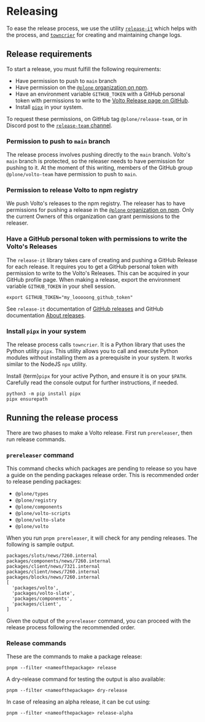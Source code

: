 # Releasing

To ease the release process, we use the utility [`release-it`](https://www.npmjs.com/package/release-it) which helps with the process, and [`towncrier`](https://towncrier.readthedocs.io) for creating and maintaining change logs.

## Release requirements

To start a release, you must fulfill the following requirements:

- Have permission to push to `main` branch
- Have permission on the [`@plone` organization on npm](https://www.npmjs.com/org/plone).
- Have an environment variable `GITHUB_TOKEN` with a GitHub personal token with permissions to write to the [Volto Release page on GitHub](https://github.com/plone/volto/releases).
- Install [`pipx`](https://pypa.github.io/pipx/) in your system.

To request these permissions, on GitHub tag `@plone/release-team`, or in Discord post to the [`release-team` channel](https://discord.com/channels/786421998426521600/897549410521714760).

### Permission to push to `main` branch

The release process involves pushing directly to the `main` branch.
Volto's `main` branch is protected, so the releaser needs to have permission for pushing to it.
At the moment of this writing, members of the GitHub group `@plone/volto-team` have permission to push to `main`.

### Permission to release Volto to npm registry

We push Volto's releases to the npm registry.
The releaser has to have permissions for pushing a release in the [`@plone` organization on npm](https://www.npmjs.com/org/plone).
Only the current Owners of this organization can grant permissions to the releaser.

### Have a GitHub personal token with permissions to write the Volto's Releases

The `release-it` library takes care of creating and pushing a GitHub Release for each release.
It requires you to get a GitHub personal token with permission to write to the Volto's Releases.
This can be acquired in your GitHub profile page.
When making a release, export the environment variable `GITHUB_TOKEN` in your shell session.

```shell
export GITHUB_TOKEN="my_looooong_github_token"
```

See `release-it` documentation of [GitHub releases](https://www.npmjs.com/package/release-it#github-releases) and GitHub documentation [About releases](https://docs.github.com/en/repositories/releasing-projects-on-github/about-releases).

### Install `pipx` in your system

The release process calls `towncrier`.
It is a Python library that uses the Python utility `pipx`.
This utility allows you to call and execute Python modules without installing them as a prerequisite in your system.
It works similar to the NodeJS `npx` utility.

Install {term}`pipx` for your active Python, and ensure it is on your `$PATH`.
Carefully read the console output for further instructions, if needed.

```shell
python3 -m pip install pipx
pipx ensurepath
```


## Running the release process

There are two phases to make a Volto release.
First run `prereleaser`, then run release commands.


### `prereleaser` command

This command checks which packages are pending to release so you have a guide on the pending packages release order.
This is recommended order to release pending packages:

- `@plone/types`
- `@plone/registry`
- `@plone/components`
- `@plone/volto-scripts`
- `@plone/volto-slate`
- `@plone/volto`

When you run `pnpm prereleaser`, it will check for any pending releases.
The following is sample output.

```console
packages/slots/news/7260.internal
packages/components/news/7260.internal
packages/client/news/7321.internal
packages/client/news/7260.internal
packages/blocks/news/7260.internal
[
  'packages/volto',
  'packages/volto-slate',
  'packages/components',
  'packages/client',
]
```

Given the output of the `prereleaser` command, you can proceed with the release process following the recommended order.

### Release commands

These are the commands to make a package release:

```shell
pnpm --filter <nameofthepackage> release
```

A dry-release command for testing the output is also available:

```shell
pnpm --filter <nameofthepackage> dry-release
```

In case of releasing an alpha release, it can be cut using:

```shell
pnpm --filter <nameofthepackage> release-alpha
```
